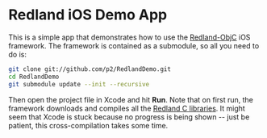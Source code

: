 Redland iOS Demo App
====================

This is a simple app that demonstrates how to use the [Redland-ObjC] iOS framework.
The framework is contained as a submodule, so all you need to do is:

```bash
git clone git://github.com/p2/RedlandDemo.git
cd RedlandDemo
git submodule update --init --recursive
```

Then open the project file in Xcode and hit **Run**.
Note that on first run, the framework downloads and compiles all the [Redland C libraries][redland].
It might seem that Xcode is stuck because no progress is being shown -- just be patient, this cross-compilation takes some time.


[Redland-ObjC]: https://github.com/p2/Redland-ObjC
[redland]: http://librdf.org
